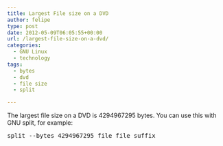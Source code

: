 ```yaml
---
title: Largest File size on a DVD
author: felipe
type: post
date: 2012-05-09T06:05:55+00:00
url: /largest-file-size-on-a-dvd/
categories:
  - GNU Linux
  - technology
tags:
  - bytes
  - dvd
  - file size
  - split

---
```

The largest file size on a DVD is 4294967295 bytes. You can use this with GNU split, for example:

<pre>split --bytes 4294967295 file file_suffix_</pre>